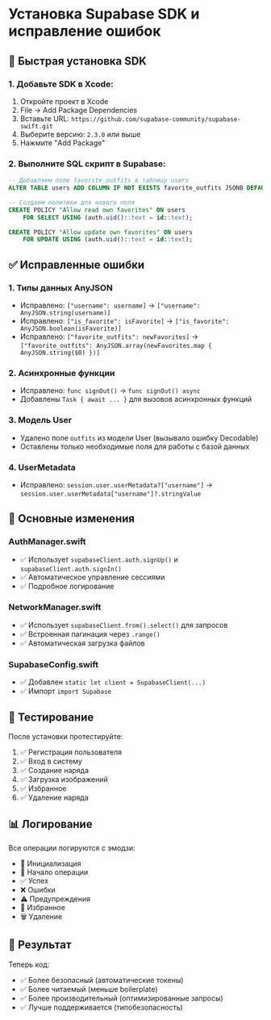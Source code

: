 # Установка Supabase SDK и исправление ошибок

## 🚀 Быстрая установка SDK

### 1. Добавьте SDK в Xcode:
1. Откройте проект в Xcode
2. File → Add Package Dependencies
3. Вставьте URL: `https://github.com/supabase-community/supabase-swift.git`
4. Выберите версию: `2.3.0` или выше
5. Нажмите "Add Package"

### 2. Выполните SQL скрипт в Supabase:
```sql
-- Добавляем поле favorite_outfits в таблицу users
ALTER TABLE users ADD COLUMN IF NOT EXISTS favorite_outfits JSONB DEFAULT '[]';

-- Создаем политики для нового поля
CREATE POLICY "Allow read own favorites" ON users
    FOR SELECT USING (auth.uid()::text = id::text);

CREATE POLICY "Allow update own favorites" ON users
    FOR UPDATE USING (auth.uid()::text = id::text);
```

## ✅ Исправленные ошибки

### 1. Типы данных AnyJSON
- Исправлено: `["username": username]` → `["username": AnyJSON.string(username)]`
- Исправлено: `["is_favorite": isFavorite]` → `["is_favorite": AnyJSON.boolean(isFavorite)]`
- Исправлено: `["favorite_outfits": newFavorites]` → `["favorite_outfits": AnyJSON.array(newFavorites.map { AnyJSON.string($0) })]`

### 2. Асинхронные функции
- Исправлено: `func signOut()` → `func signOut() async`
- Добавлены `Task { await ... }` для вызовов асинхронных функций

### 3. Модель User
- Удалено поле `outfits` из модели User (вызывало ошибку Decodable)
- Оставлены только необходимые поля для работы с базой данных

### 4. UserMetadata
- Исправлено: `session.user.userMetadata?["username"]` → `session.user.userMetadata["username"]?.stringValue`

## 🔧 Основные изменения

### AuthManager.swift
- ✅ Использует `supabaseClient.auth.signUp()` и `supabaseClient.auth.signIn()`
- ✅ Автоматическое управление сессиями
- ✅ Подробное логирование

### NetworkManager.swift
- ✅ Использует `supabaseClient.from().select()` для запросов
- ✅ Встроенная пагинация через `.range()`
- ✅ Автоматическая загрузка файлов

### SupabaseConfig.swift
- ✅ Добавлен `static let client = SupabaseClient(...)`
- ✅ Импорт `import Supabase`

## 🧪 Тестирование

После установки протестируйте:
1. ✅ Регистрация пользователя
2. ✅ Вход в систему
3. ✅ Создание наряда
4. ✅ Загрузка изображений
5. ✅ Избранное
6. ✅ Удаление наряда

## 📊 Логирование

Все операции логируются с эмодзи:
- 🔧 Инициализация
- 🚀 Начало операции
- ✅ Успех
- ❌ Ошибки
- ⚠️ Предупреждения
- 💖 Избранное
- 🗑️ Удаление

## 🎯 Результат

Теперь код:
- ✅ Более безопасный (автоматические токены)
- ✅ Более читаемый (меньше boilerplate)
- ✅ Более производительный (оптимизированные запросы)
- ✅ Лучше поддерживается (типобезопасность) 